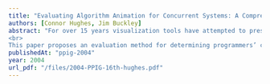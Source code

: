 ```yaml
---
title: "Evaluating Algorithm Animation for Concurrent Systems: A Comprehension-Based Approach"
authors: [Connor Hughes, Jim Buckley]
abstract: "For over 15 years visualization tools have attempted to present the complexity of concurrent programs in easily digestible formats. For example, visualization tools, that display an execution-based animation of concurrent algorithms, have been used extensively in educational contexts to illustrate the behavior of concurrent algorithms to students. However, there is little documented evidence that such tools significantly improve the users’ comprehension of the concurrent code.
<br>
This paper proposes an evaluation method for determining programmers’ comprehension of concurrent systems. It is based on a review of current algorithm animation tools and on existing measures of comprehension. The resulting method proposes a framework within which creators of algorithm animation tools (and of other tools that support the understanding of concurrent systems) can evaluate their products."
publishedAt: "ppig-2004"
year: 2004
url_pdf: "/files/2004-PPIG-16th-hughes.pdf"
---
```


